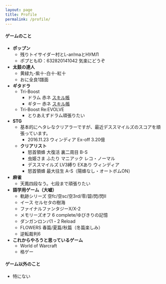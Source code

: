 ```yaml
---
layout: page
title: Profile
permalink: /profile/
---
```


#### **ゲームのこと**
* **ポップン**
  * 残りトイサイダー村とL-an!maとНУМЛ
  * ポプともID：632820141042 気楽にどうぞ
* **太鼓の達人**
  * 黄緑九-紫十-白十-紅十
  * おに全良1譜面
* **ギタドラ**
  * Tri-Boost
    * ドラム 赤ネ [スキル帳](https://gitadora-skill-viewer.herokuapp.com/tb/1/d) <br>
    * ギター 赤ネ [スキル帳](https://gitadora-skill-viewer.herokuapp.com/tb/1/g) <br>
  * Tri-Boost Re:EVOLVE
    * とりあえずドラム頑張りたい
* **STG**
  * 基本的にヘタレなクリアラーですが、最近デススマイルズのスコアを頑張っています。<br>
    * 2016.11.23 ウィンディア Ex-off 3.20億<br>
  * **クリアリスト**
    * 怒首領蜂 大復活 裏二周目 B-S
    * 虫姫さま ふたり マニアック レコ・ノーマル
    * デススマイルズ LV3縛り EXあり ウィンディア
    * 怒首領蜂 最大往生 A-S（陽蜂なし・オートボムON）
* **麻雀**
  * 天鳳四段なう。七段まで頑張りたい
* **語学用ゲーム（大嘘）**
  * 軌跡シリーズ 空fc/空sc/空3rd/零/碧/閃/閃II
  * イース セルセタの樹海
  * ファイナルファンタジーX/X-2
  * メモリーズオフ 6 complete/ゆびきりの記憶
  * ダンガンロンパ1・2 Reload
  * FLOWERS 春篇/夏篇/秋篇（冬篇楽しみ）
  * 逆転裁判6
* **これからやろうと思っているゲーム**
  * World of Warcraft
  * 格ゲー

#### **ゲーム以外のこと**
* 特にない